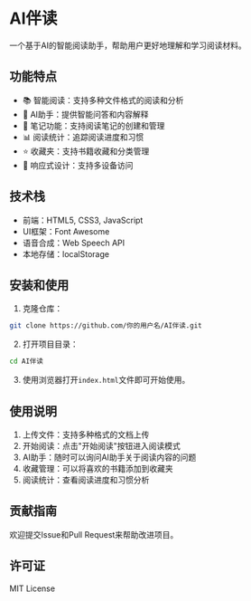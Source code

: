 # AI伴读

一个基于AI的智能阅读助手，帮助用户更好地理解和学习阅读材料。

## 功能特点

- 📚 智能阅读：支持多种文件格式的阅读和分析
- 🤖 AI助手：提供智能问答和内容解释
- 📝 笔记功能：支持阅读笔记的创建和管理
- 📊 阅读统计：追踪阅读进度和习惯
- ⭐ 收藏夹：支持书籍收藏和分类管理
- 📱 响应式设计：支持多设备访问

## 技术栈

- 前端：HTML5, CSS3, JavaScript
- UI框架：Font Awesome
- 语音合成：Web Speech API
- 本地存储：localStorage

## 安装和使用

1. 克隆仓库：
```bash
git clone https://github.com/你的用户名/AI伴读.git
```

2. 打开项目目录：
```bash
cd AI伴读
```

3. 使用浏览器打开`index.html`文件即可开始使用。

## 使用说明

1. 上传文件：支持多种格式的文档上传
2. 开始阅读：点击"开始阅读"按钮进入阅读模式
3. AI助手：随时可以询问AI助手关于阅读内容的问题
4. 收藏管理：可以将喜欢的书籍添加到收藏夹
5. 阅读统计：查看阅读进度和习惯分析

## 贡献指南

欢迎提交Issue和Pull Request来帮助改进项目。

## 许可证

MIT License 